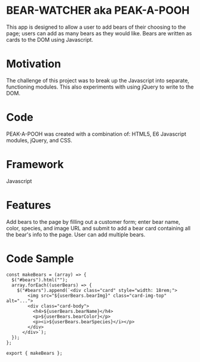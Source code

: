 # BEAR-WATCHER aka PEAK-A-POOH

This app is designed to allow a user to add bears of their choosing to the page; users can add as many bears as they would like. Bears are written as cards to the DOM using Javascript.

# Motivation

The challenge of this project was to break up the Javascript into separate, functioning modules. This also experiments with using jQuery to write to the DOM. 

# Code

PEAK-A-POOH was created with a combination of: HTML5, E6 Javascript modules, jQuery, and CSS. 

# Framework

Javascript

# Features

Add bears to the page by filling out a customer form; enter bear name, color, species, and image URL and submit to add a bear card containing all the bear's info to the page. User can add multiple bears. 

# Code Sample

```
const makeBears = (array) => {
  $("#bears").html("");
  array.forEach((userBears) => {
    $("#bears").append(`<div class="card" style="width: 18rem;">
        <img src="${userBears.bearImg}" class="card-img-top" alt="...">
        <div class="card-body">
          <h4>${userBears.bearName}</h4>
          <p>${userBears.bearColor}</p>
          <p><i>${userBears.bearSpecies}</i></p>
        </div>
      </div>`);
  });
};

export { makeBears };
```

